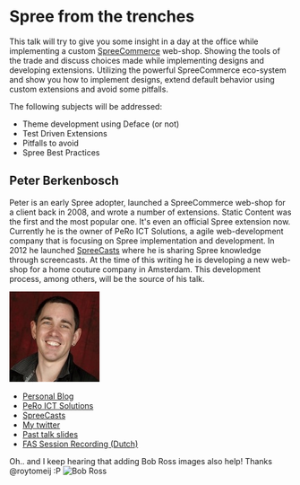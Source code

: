 # Spree from the trenches

This talk will try to give you some insight in a day at the office while implementing a custom [SpreeCommerce](http://www.spreecommerce.com) web-shop. Showing the tools of the trade and discuss choices made while implementing designs and developing extensions. Utilizing the powerful SpreeCommerce eco-system and show you how to implement designs, extend default behavior using custom extensions and avoid some pitfalls.

The following subjects will be addressed:

- Theme development using Deface (or not)
- Test Driven Extensions
- Pitfalls to avoid
- Spree Best Practices

## Peter Berkenbosch

Peter is an early Spree adopter, launched a SpreeCommerce web-shop for a client back in 2008, and wrote a number of extensions. Static Content was the first and the most popular one. It's even an official Spree extension now. Currently he is the owner of PeRo ICT Solutions, a agile web-development company that is focusing on Spree implementation and development. In 2012 he launched [SpreeCasts](http://spreecasts.org) where he is sharing Spree knowledge through screencasts. At the time of this writing he is developing a new web-shop for a home couture company in Amsterdam. This development process, among others, will be the source of his talk.

![Profile picture](https://github.com/peterberkenbosch/rubyconfau-2013-cfp/raw/5c644f976d8805e01386b600faee59c8c4997921/spree-from-the-trenches/profile_picture.jpg)

- [Personal Blog](http://www.peterberkenbosch.nl)
- [PeRo ICT Solutions](http://www.pero-ict.nl)
- [SpreeCasts](http://www.spreecasts.org)
- [My twitter](https://twitter.com/#!/pberkenbosch)
- [Past talk slides](http://speakerdeck.com/u/pberkenbosch)
- [FAS Session Recording (Dutch)](http://www.ustream.tv/recorded/14519167)

Oh.. and I keep hearing that adding Bob Ross images also help! Thanks @roytomeij :P ![Bob Ross](http://unrealitymag.com/wp-content/uploads/2009/07/bob_ross_painting_6.jpg)